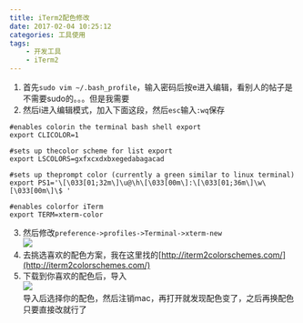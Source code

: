 ```yaml
---
title: iTerm2配色修改
date: 2017-02-04 10:25:12
categories: 工具使用
tags:
    - 开发工具
    - iTerm2
---
```

1. 首先`sudo vim ~/.bash_profile`，输入密码后按e进入编辑，看别人的帖子是不需要sudo的。。。但是我需要
2. 然后i进入编辑模式，加入下面这段，然后`esc`输入`:wq`保存   
```vim
#enables colorin the terminal bash shell export
export CLICOLOR=1

#sets up thecolor scheme for list export
export LSCOLORS=gxfxcxdxbxegedabagacad

#sets up theprompt color (currently a green similar to linux terminal)
export PS1='\[\033[01;32m\]\u@\h\[\033[00m\]:\[\033[01;36m\]\w\[\033[00m\]\$ '

#enables colorfor iTerm
export TERM=xterm-color
```
3. 然后修改`preference->profiles->Terminal->xterm-new`   
![](http://okmneu7zl.bkt.clouddn.com/WX20170204-095600.png)   
4. 去挑选喜欢的配色方案，我在这里找的[http://iterm2colorschemes.com/](http://iterm2colorschemes.com/)
5. 下载到你喜欢的配色后，导入   
![](http://okmneu7zl.bkt.clouddn.com/WX20170204-095639.png)   
导入后选择你的配色，然后注销mac，再打开就发现配色变了，之后再换配色只要直接改就行了
